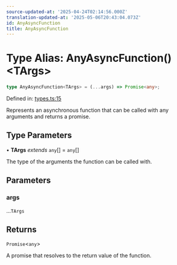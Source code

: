 ```yaml
---
source-updated-at: '2025-04-24T02:14:56.000Z'
translation-updated-at: '2025-05-06T20:43:04.073Z'
id: AnyAsyncFunction
title: AnyAsyncFunction
---
```


<!-- DO NOT EDIT: this page is autogenerated from the type comments -->

# Type Alias: AnyAsyncFunction()\<TArgs\>

```ts
type AnyAsyncFunction<TArgs> = (...args) => Promise<any>;
```

Defined in: [types.ts:15](https://github.com/TanStack/pacer/blob/main/packages/pacer/src/types.ts#L15)

Represents an asynchronous function that can be called with any arguments and returns a promise.

## Type Parameters

• **TArgs** *extends* `any`[] = `any`[]

The type of the arguments the function can be called with.

## Parameters

### args

...`TArgs`

## Returns

`Promise`\<`any`\>

A promise that resolves to the return value of the function.
